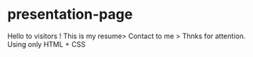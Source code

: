 # presentation-page 
Hello to visitors ! 
This is my resume> Contact to me > Thnks for attention.
Using only HTML + CSS 
